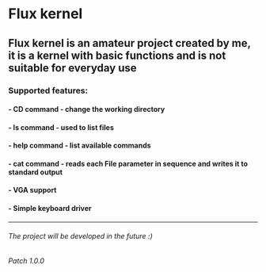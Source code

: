 # Flux kernel
## Flux kernel is an amateur project created by me, it is a kernel with basic functions and is not suitable for everyday use
### Supported features:
#### - CD command - change the working directory
#### - ls command - used to list files
#### - help command - list available commands
#### - cat command - reads each File parameter in sequence and writes it to standard output
#### - VGA support
#### - Simple keyboard driver
---------------------------------------------------------------------------------------------------------------------------------------------------
###### The project will be developed in the future :)
###### Patch 1.0.0

